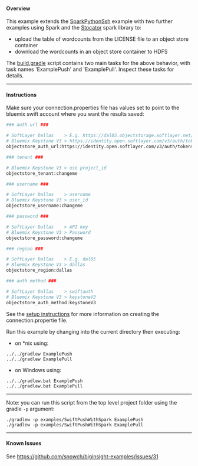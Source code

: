 #### Overview

This example extends the [SparkPythonSsh](../SparkPythonSsh) example with two further examples using Spark and the  [Stocator](https://github.com/SparkTC/stocator) spark library to:

- upload the table of wordcounts from the LICENSE file to an object store container
- download the wordcounts in an object store container to HDFS

The [build.gradle](./build.gradle) script contains two main tasks for the above behavior, with task names 'ExamplePush' and 'ExamplePull'.  Inspect these tasks for details.

*********************************************************************
#### Instructions

Make sure your connection.properties file has values set to point to the bluemix swift account where you want the results saved:

```bash
### auth url ###

# SoftLayer Dallas    > E.g. https://dal05.objectstorage.softlayer.net/auth/v1.0/
# Bluemix Keystone V3 > https://identity.open.softlayer.com/v3/auth/tokens
objectstore_auth_url:https://identity.open.softlayer.com/v3/auth/tokens

### tenant ###

# Bluemix Keystone V3 > use project_id
objectstore_tenant:changeme

### username ###

# SoftLayer Dallas    > username
# Bluemix Keystone V3 > user_id
objectstore_username:changeme

### password ###

# SoftLayer Dallas    > API key
# Bluemix Keystone V3 > Password
objectstore_password:changeme

### region ###

# SoftLayer Dallas    > E.g. dal05
# Bluemix Keystone V3 > dallas
objectstore_region:dallas

### auth method ###

# SoftLayer Dallas    > swiftauth
# Bluemix Keystone V3 > keystoneV3
objectstore_auth_method:keystoneV3

```

See the [setup instructions](https://github.com/snowch/biginsight-examples) for more information on creating the connection.propertie file.

Run this example by changing into the current directory then executing:

- on *nix using:

```
../../gradlew ExamplePush
../../gradlew ExamplePull
```

- on Windows using:

```
../../gradlew.bat ExamplePush
../../gradlew.bat ExamplePull
```

*********************************************************************

Note: you can run this script from the top level project folder using the gradle `-p` argument:

```
./gradlew -p examples/SwiftPushWithSpark ExamplePush
./gradlew -p examples/SwiftPushWithSpark ExamplePull
```

*********************************************************************

#### Known Issues

See https://github.com/snowch/biginsight-examples/issues/31
